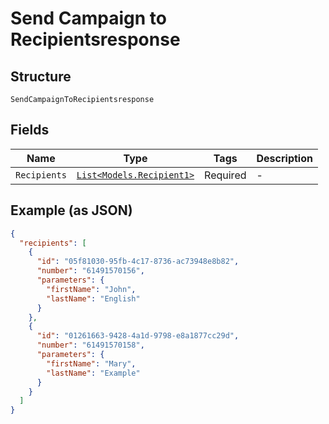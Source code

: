 
# Send Campaign to Recipientsresponse

## Structure

`SendCampaignToRecipientsresponse`

## Fields

| Name | Type | Tags | Description |
|  --- | --- | --- | --- |
| `Recipients` | [`List<Models.Recipient1>`](/doc/models/recipient-1.md) | Required | - |

## Example (as JSON)

```json
{
  "recipients": [
    {
      "id": "05f81030-95fb-4c17-8736-ac73948e8b82",
      "number": "61491570156",
      "parameters": {
        "firstName": "John",
        "lastName": "English"
      }
    },
    {
      "id": "01261663-9428-4a1d-9798-e8a1877cc29d",
      "number": "61491570158",
      "parameters": {
        "firstName": "Mary",
        "lastName": "Example"
      }
    }
  ]
}
```

